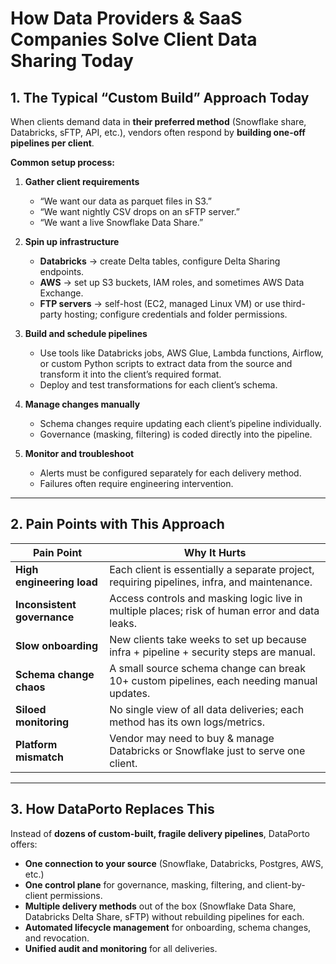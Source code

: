 # How Data Providers & SaaS Companies Solve Client Data Sharing Today

## 1. The Typical “Custom Build” Approach Today
When clients demand data in **their preferred method** (Snowflake share, Databricks, sFTP, API, etc.), vendors often respond by **building one-off pipelines per client**.

**Common setup process:**
1. **Gather client requirements**  
   - “We want our data as parquet files in S3.”  
   - “We want nightly CSV drops on an sFTP server.”  
   - “We want a live Snowflake Data Share.”

2. **Spin up infrastructure**  
   - **Databricks** → create Delta tables, configure Delta Sharing endpoints.  
   - **AWS** → set up S3 buckets, IAM roles, and sometimes AWS Data Exchange.  
   - **FTP servers** → self-host (EC2, managed Linux VM) or use third-party hosting; configure credentials and folder permissions.

3. **Build and schedule pipelines**  
   - Use tools like Databricks jobs, AWS Glue, Lambda functions, Airflow, or custom Python scripts to extract data from the source and transform it into the client’s required format.  
   - Deploy and test transformations for each client’s schema.

4. **Manage changes manually**  
   - Schema changes require updating each client’s pipeline individually.  
   - Governance (masking, filtering) is coded directly into the pipeline.

5. **Monitor and troubleshoot**  
   - Alerts must be configured separately for each delivery method.  
   - Failures often require engineering intervention.

---

## 2. Pain Points with This Approach

| Pain Point | Why It Hurts |
|------------|--------------|
| **High engineering load** | Each client is essentially a separate project, requiring pipelines, infra, and maintenance. |
| **Inconsistent governance** | Access controls and masking logic live in multiple places; risk of human error and data leaks. |
| **Slow onboarding** | New clients take weeks to set up because infra + pipeline + security steps are manual. |
| **Schema change chaos** | A small source schema change can break 10+ custom pipelines, each needing manual updates. |
| **Siloed monitoring** | No single view of all data deliveries; each method has its own logs/metrics. |
| **Platform mismatch** | Vendor may need to buy & manage Databricks or Snowflake just to serve one client. |

---

## 3. How DataPorto Replaces This

Instead of **dozens of custom-built, fragile delivery pipelines**, DataPorto offers:

- **One connection to your source** (Snowflake, Databricks, Postgres, AWS, etc.)
- **One control plane** for governance, masking, filtering, and client-by-client permissions.
- **Multiple delivery methods** out of the box (Snowflake Data Share, Databricks Delta Share, sFTP) without rebuilding pipelines for each.
- **Automated lifecycle management** for onboarding, schema changes, and revocation.
- **Unified audit and monitoring** for all deliveries.